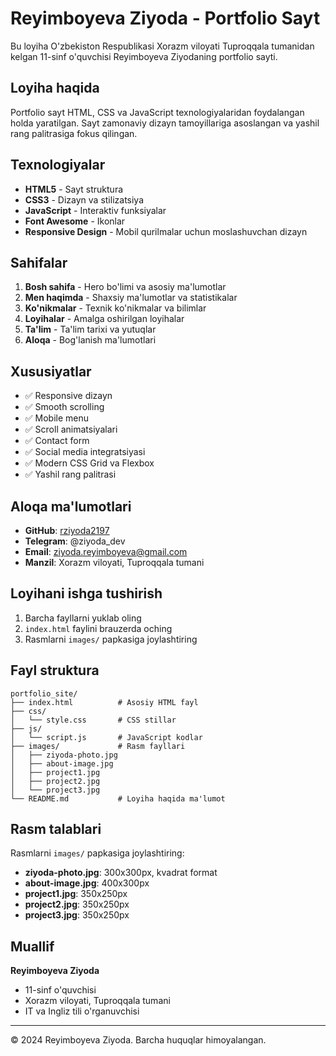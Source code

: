 # Reyimboyeva Ziyoda - Portfolio Sayt

Bu loyiha O'zbekiston Respublikasi Xorazm viloyati Tuproqqala tumanidan kelgan 11-sinf o'quvchisi Reyimboyeva Ziyodaning portfolio sayti.

## Loyiha haqida

Portfolio sayt HTML, CSS va JavaScript texnologiyalaridan foydalangan holda yaratilgan. Sayt zamonaviy dizayn tamoyillariga asoslangan va yashil rang palitrasiga fokus qilingan.

## Texnologiyalar

- **HTML5** - Sayt struktura
- **CSS3** - Dizayn va stilizatsiya
- **JavaScript** - Interaktiv funksiyalar
- **Font Awesome** - Ikonlar
- **Responsive Design** - Mobil qurilmalar uchun moslashuvchan dizayn

## Sahifalar

1. **Bosh sahifa** - Hero bo'limi va asosiy ma'lumotlar
2. **Men haqimda** - Shaxsiy ma'lumotlar va statistikalar
3. **Ko'nikmalar** - Texnik ko'nikmalar va bilimlar
4. **Loyihalar** - Amalga oshirilgan loyihalar
5. **Ta'lim** - Ta'lim tarixi va yutuqlar
6. **Aloqa** - Bog'lanish ma'lumotlari

## Xususiyatlar

- ✅ Responsive dizayn
- ✅ Smooth scrolling
- ✅ Mobile menu
- ✅ Scroll animatsiyalari
- ✅ Contact form
- ✅ Social media integratsiyasi
- ✅ Modern CSS Grid va Flexbox
- ✅ Yashil rang palitrasi

## Aloqa ma'lumotlari

- **GitHub**: [rziyoda2197](https://github.com/msevinch2197)
- **Telegram**: @ziyoda_dev
- **Email**: ziyoda.reyimboyeva@gmail.com
- **Manzil**: Xorazm viloyati, Tuproqqala tumani

## Loyihani ishga tushirish

1. Barcha fayllarni yuklab oling
2. `index.html` faylini brauzerda oching
3. Rasmlarni `images/` papkasiga joylashtiring

## Fayl struktura

```
portfolio_site/
├── index.html          # Asosiy HTML fayl
├── css/
│   └── style.css       # CSS stillar
├── js/
│   └── script.js       # JavaScript kodlar
├── images/             # Rasm fayllari
│   ├── ziyoda-photo.jpg
│   ├── about-image.jpg
│   ├── project1.jpg
│   ├── project2.jpg
│   └── project3.jpg
└── README.md           # Loyiha haqida ma'lumot
```

## Rasm talablari

Rasmlarni `images/` papkasiga joylashtiring:

- **ziyoda-photo.jpg**: 300x300px, kvadrat format
- **about-image.jpg**: 400x300px
- **project1.jpg**: 350x250px
- **project2.jpg**: 350x250px
- **project3.jpg**: 350x250px

## Muallif

**Reyimboyeva Ziyoda**
- 11-sinf o'quvchisi
- Xorazm viloyati, Tuproqqala tumani
- IT va Ingliz tili o'rganuvchisi

---

© 2024 Reyimboyeva Ziyoda. Barcha huquqlar himoyalangan.
